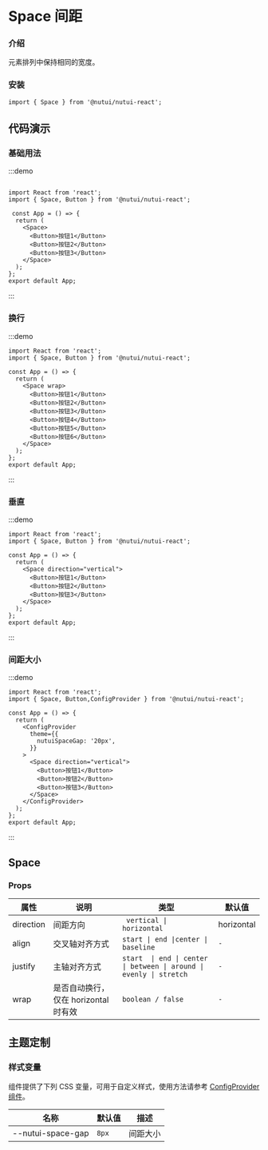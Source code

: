 # Space 间距

### 介绍

元素排列中保持相同的宽度。

### 安装

```tsx
import { Space } from '@nutui/nutui-react';
```

## 代码演示

### 基础用法

:::demo

```tsx

import React from 'react';
import { Space, Button } from '@nutui/nutui-react';

 const App = () => {
  return (
    <Space>
      <Button>按钮1</Button>
      <Button>按钮2</Button>
      <Button>按钮3</Button>
    </Space>
  );
};
export default App;

```
:::

### 换行

:::demo

```tsx
import React from 'react';
import { Space, Button } from '@nutui/nutui-react';

const App = () => {
  return (
    <Space wrap>
      <Button>按钮1</Button>
      <Button>按钮2</Button>
      <Button>按钮3</Button>
      <Button>按钮4</Button>
      <Button>按钮5</Button>
      <Button>按钮6</Button>
    </Space>
  );
};
export default App;

```
:::
### 垂直

:::demo

```tsx
import React from 'react';
import { Space, Button } from '@nutui/nutui-react';

const App = () => {
  return (
    <Space direction="vertical">
      <Button>按钮1</Button>
      <Button>按钮2</Button>
      <Button>按钮3</Button>
    </Space>
  );
};
export default App;

```
:::
### 间距大小

:::demo

```tsx
import React from 'react';
import { Space, Button,ConfigProvider } from '@nutui/nutui-react';

const App = () => {
  return (
    <ConfigProvider
      theme={{
        nutuiSpaceGap: '20px',
      }}
    >
      <Space direction="vertical">
        <Button>按钮1</Button>
        <Button>按钮2</Button>
        <Button>按钮3</Button>
      </Space>
    </ConfigProvider>
  );
};
export default App;

```
:::
## Space

### Props

| 属性 | 说明                       | 类型                                                                  | 默认值                            |
| --- |--------------------------|---------------------------------------------------------------------|--------------------------------|
| direction | 间距方向                     | ` vertical \|   horizontal`                                         | horizontal |
| align | 交叉轴对齐方式                  | `start \| end \|center \| baseline`                                 | `-`                            |
| justify | 主轴对齐方式                   | `start  \| end \| center \| between \| around \| evenly \| stretch` | `-`                            |
| wrap | 是否自动换行，仅在 horizontal 时有效 | `boolean / false`                                                   | `-`                            |

## 主题定制

### 样式变量

组件提供了下列 CSS 变量，可用于自定义样式，使用方法请参考 [ConfigProvider 组件](/components/config-provider)。

| 名称 | 默认值 | 描述 |
| --- | --- | --- |
| \--nutui-space-gap | `8px` | 间距大小 |
